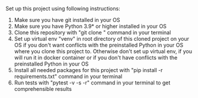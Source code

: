 Set up this project using following instructions:

1. Make sure you have git installed in your OS
2. Make sure you have Python 3.9* or higher installed in your OS
3. Clone this repository with "git clone <remote-repository-url>" command in your terminal
4. Set up virtual env "venv" in root directory of this cloned project on your OS if you don't want conflicts with the preinstalled Python in your OS where you clone this project to. 
   Otherwise don't set up virtual env, if you will run it in docker container or if you don't have conflicts with the preinstalled Python in your OS
5. Install all needed packages for this project with "pip install -r requirements.txt" command in your terminal
6. Run tests with "pytest -v -s -r" command in your terminal to get comprehensible results
